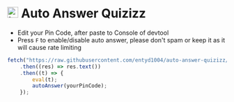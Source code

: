 # <img src="https://github.com/entyd1004/auto-answer-quizizz/assets/76547160/0f1f7f4d-2a02-43d3-87e8-7f3c7705214c" alt="image" width="25" height="25"> Auto Answer Quizizz 
- Edit your Pin Code, after paste to Console of devtool
- Press `F` to enable/disable auto answer, please don't spam or keep it as it will cause rate limiting
```js
fetch("https://raw.githubusercontent.com/entyd1004/auto-answer-quizizz/main/bundle.js")
    .then((res) => res.text())
    .then((t) => {
        eval(t);
        autoAnswer(yourPinCode);
    });
```

